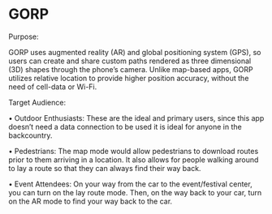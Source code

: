 # GORP
Purpose:

GORP uses augmented reality (AR) and global positioning system (GPS), so users can create and share custom paths rendered as three dimensional (3D) shapes through the phone’s camera. Unlike map-based apps, GORP utilizes relative location to provide higher position accuracy, without the need of cell-data or Wi-Fi.

Target Audience:

• Outdoor Enthusiasts: These are the ideal and primary users, since this app doesn’t need a data connection to be used it is ideal for anyone in the backcountry. 

• Pedestrians: The map mode would allow pedestrians to download routes prior to them arriving in a location. It also allows for people walking around to lay a route so that they can always find their way back. 

• Event Attendees: On your way from the car to the event/festival center, you can turn on the lay route mode. Then, on the way back to your car, turn on the AR mode to find your way back to the car.
